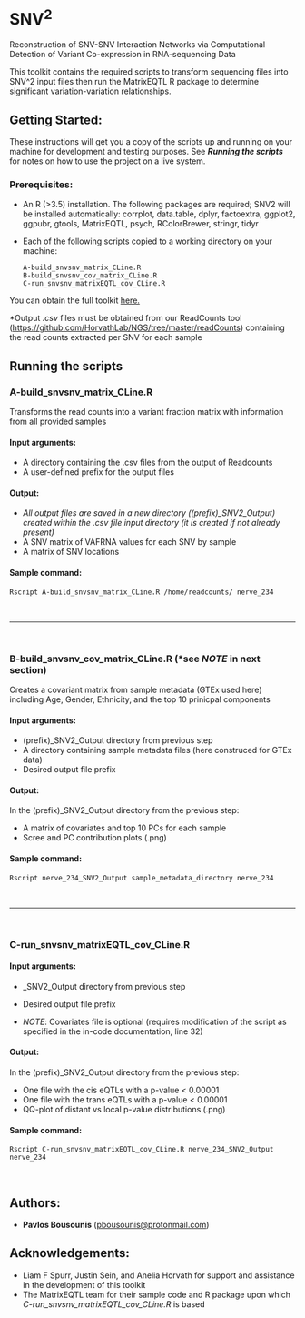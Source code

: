 # SNV<sup>2</sup>
Reconstruction of SNV-SNV Interaction Networks via Computational
Detection of Variant Co-expression in RNA-sequencing Data

This toolkit contains the required scripts to transform sequencing files into SNV^2 input files then run the MatrixEQTL R package to determine significant variation-variation relationships.

## Getting Started:
These instructions will get you a copy of the scripts up and running on your machine for development and testing purposes. See ***Running the scripts*** for notes on how to use the project on a live system.

### Prerequisites:
* An R (>3.5) installation. The following packages are required; SNV2 will be installed automatically: 
corrplot, data.table, dplyr, factoextra, ggplot2, ggpubr, gtools, MatrixEQTL, psych, RColorBrewer, stringr, tidyr
* Each of the following scripts copied to a working directory on your machine:
  
  ```
  A-build_snvsnv_matrix_CLine.R
  B-build_snvsnv_cov_matrix_CLine.R
  C-run_snvsnv_matrixEQTL_cov_CLine.R
  ```
You can obtain the full toolkit [here.](https://github.com/pdbousounis/SNV2)

*Output *.csv* files must be obtained from our ReadCounts tool (https://github.com/HorvathLab/NGS/tree/master/readCounts) containing the read counts extracted per SNV for each sample


## Running the scripts


### A-build\_snvsnv_matrix_CLine.R
Transforms the read counts into a variant fraction matrix with information from all provided samples

#### Input arguments:
* A directory containing the .csv files from the output of Readcounts
* A user-defined prefix for the output files

#### Output: 
* *All output files are saved in a new directory ((prefix)_SNV2_Output) created within the .csv file input directory (it is created if not already present)*
* A SNV matrix of VAFRNA values for each SNV by sample
* A matrix of SNV locations

#### Sample command:
```
Rscript A-build_snvsnv_matrix_CLine.R /home/readcounts/ nerve_234
```
&nbsp;

***

&nbsp;

### B-build\_snvsnv_cov_matrix_CLine.R (\*see *NOTE* in next section)
Creates a covariant matrix from sample metadata (GTEx used here) including Age, Gender, Ethnicity, and the top 10 prinicpal components

#### Input arguments:
* (prefix)_SNV2_Output directory from previous step
* A directory containing sample metadata files (here construced for GTEx data)
* Desired output file prefix

#### Output:
In the (prefix)_SNV2_Output directory from the previous step:
* A matrix of covariates and top 10 PCs for each sample
* Scree and PC contribution plots (.png)
  
#### Sample command:
```
Rscript nerve_234_SNV2_Output sample_metadata_directory nerve_234
```
&nbsp;

***

&nbsp;  

### C-run\_snvsnv_matrixEQTL_cov_CLine.R

#### Input arguments:
* <prefix>_SNV2_Output directory from previous step
* Desired output file prefix 

* *NOTE*: Covariates file is optional (requires modification of the script as specified in the in-code documentation, line 32)

#### Output:
In the (prefix)_SNV2_Output directory from the previous step:
* One file with the cis eQTLs with a p-value < 0.00001
* One file with the trans eQTLs with a p-value < 0.00001
* QQ-plot of distant vs local p-value distributions (.png)

#### Sample command:
```
Rscript C-run_snvsnv_matrixEQTL_cov_CLine.R nerve_234_SNV2_Output nerve_234
```
&nbsp;

## Authors:
* **Pavlos Bousounis** (pbousounis@protonmail.com)

## Acknowledgements:
- Liam F Spurr, Justin Sein, and Anelia Horvath for support and assistance in the development of this toolkit
- The MatrixEQTL team for their sample code and R package upon which *C-run\_snvsnv_matrixEQTL_cov_CLine.R* is based

